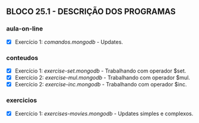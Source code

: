 ## BLOCO 25.1 - DESCRIÇÃO DOS PROGRAMAS

### aula-on-line
- [x] Exercício 1: _comandos.mongodb_ - Updates.

### conteudos
- [x] Exercício 1: _exercise-set.mongodb_ - Trabalhando com operador $set.
- [x] Exercício 2: _exercise-mul.mongodb_ - Trabalhando com operador $mul.
- [x] Exercício 2: _exercise-inc.mongodb_ - Trabalhando com operador $inc.

### exercicios
- [x] Exercício 1: _exercises-movies.mongodb_ - Updates simples e complexos.


